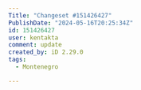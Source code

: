 ```yaml
---
Title: "Changeset #151426427"
PublishDate: "2024-05-16T20:25:34Z"
id: 151426427
user: kentakta
comment: update
created_by: iD 2.29.0
tags:
  - Montenegro

---
```

